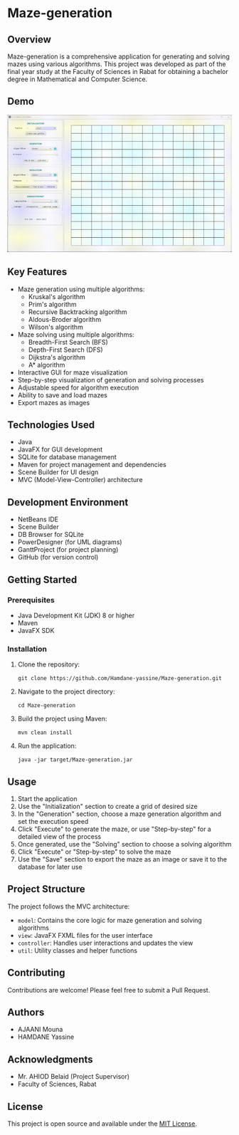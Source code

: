 # Maze-generation

## Overview

Maze-generation is a comprehensive application for generating and solving mazes using various algorithms. This project was developed as part of the final year study at the Faculty of Sciences in Rabat for obtaining a bachelor degree in Mathematical and Computer Science.

## Demo

![Maze-generation Demo](maze-generation-demo.gif)

## Key Features

- Maze generation using multiple algorithms:
  - Kruskal's algorithm
  - Prim's algorithm
  - Recursive Backtracking algorithm
  - Aldous-Broder algorithm
  - Wilson's algorithm
- Maze solving using multiple algorithms:
  - Breadth-First Search (BFS)
  - Depth-First Search (DFS)
  - Dijkstra's algorithm
  - A* algorithm
- Interactive GUI for maze visualization
- Step-by-step visualization of generation and solving processes
- Adjustable speed for algorithm execution
- Ability to save and load mazes
- Export mazes as images

## Technologies Used

- Java
- JavaFX for GUI development
- SQLite for database management
- Maven for project management and dependencies
- Scene Builder for UI design
- MVC (Model-View-Controller) architecture

## Development Environment

- NetBeans IDE
- Scene Builder
- DB Browser for SQLite
- PowerDesigner (for UML diagrams)
- GanttProject (for project planning)
- GitHub (for version control)

## Getting Started

### Prerequisites

- Java Development Kit (JDK) 8 or higher
- Maven
- JavaFX SDK

### Installation

1. Clone the repository:
   ```
   git clone https://github.com/Hamdane-yassine/Maze-generation.git
   ```
2. Navigate to the project directory:
   ```
   cd Maze-generation
   ```
3. Build the project using Maven:
   ```
   mvn clean install
   ```
4. Run the application:
   ```
   java -jar target/Maze-generation.jar
   ```

## Usage

1. Start the application
2. Use the "Initialization" section to create a grid of desired size
3. In the "Generation" section, choose a maze generation algorithm and set the execution speed
4. Click "Execute" to generate the maze, or use "Step-by-step" for a detailed view of the process
5. Once generated, use the "Solving" section to choose a solving algorithm
6. Click "Execute" or "Step-by-step" to solve the maze
7. Use the "Save" section to export the maze as an image or save it to the database for later use

## Project Structure

The project follows the MVC architecture:
- `model`: Contains the core logic for maze generation and solving algorithms
- `view`: JavaFX FXML files for the user interface
- `controller`: Handles user interactions and updates the view
- `util`: Utility classes and helper functions

## Contributing

Contributions are welcome! Please feel free to submit a Pull Request.

## Authors

- AJAANI Mouna
- HAMDANE Yassine

## Acknowledgments

- Mr. AHIOD Belaid (Project Supervisor)
- Faculty of Sciences, Rabat

## License

This project is open source and available under the [MIT License](LICENSE).
